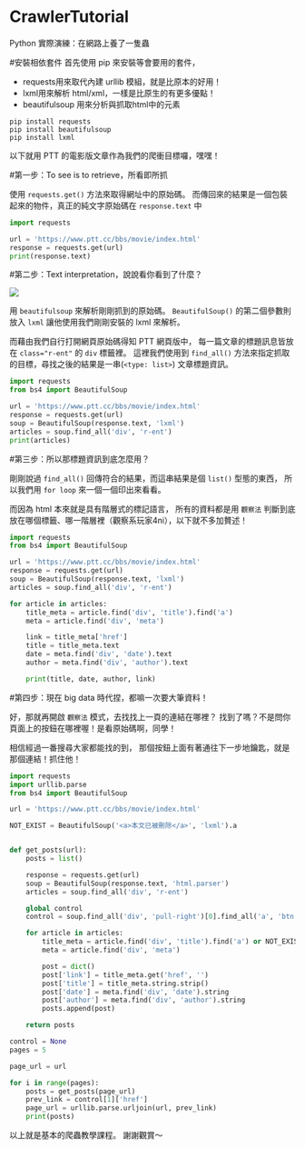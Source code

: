# CrawlerTutorial

Python 實際演練：在網路上養了一隻蟲

#安裝相依套件
首先使用 pip 來安裝等會要用的套件，
- requests用來取代內建 urllib 模組，就是比原本的好用！
- lxml用來解析 html/xml，一樣是比原生的有更多優點！
- beautifulsoup 用來分析與抓取html中的元素

```
pip install requests
pip install beautifulsoup
pip install lxml
```

以下就用 PTT 的電影版文章作為我們的爬衝目標囉，嘿嘿！

#第一步：To see is to retrieve，所看即所抓

使用 `requests.get()` 方法來取得網址中的原始碼。
而傳回來的結果是一個包裝起來的物件，真正的純文字原始碼在 `response.text` 中

```python
import requests

url = 'https://www.ptt.cc/bbs/movie/index.html'
response = requests.get(url)
print(response.text)
```

#第二步：Text interpretation，說說看你看到了什麼？

![](http://i.imgur.com/TwloRne.jpg)

用 `beautifulsoup` 來解析剛剛抓到的原始碼。
`BeautifulSoup()` 的第二個參數則放入 `lxml` 讓他使用我們剛剛安裝的 lxml 來解析。

而藉由我們自行打開網頁原始碼得知 PTT 網頁版中，
每一篇文章的標題訊息皆放在 `class="r-ent"` 的 `div` 標籤裡。
這裡我們使用到 `find_all()` 方法來指定抓取的目標，尋找之後的結果是一串(`<type: list>`) 文章標題資訊。

```python
import requests
from bs4 import BeautifulSoup

url = 'https://www.ptt.cc/bbs/movie/index.html'
response = requests.get(url)
soup = BeautifulSoup(response.text, 'lxml')
articles = soup.find_all('div', 'r-ent')
print(articles)
```

#第三步：所以那標題資訊到底怎麼用？

剛剛說過 `find_all()` 回傳符合的結果，而這串結果是個 `list()` 型態的東西，
所以我們用 `for loop` 來一個一個印出來看看。

而因為 html 本來就是具有階層式的標記語言，
所有的資料都是用 `觀察法` 判斷到底放在哪個標籤、哪一階層裡（觀察系玩家4ni），以下就不多加贅述！

```python
import requests
from bs4 import BeautifulSoup

url = 'https://www.ptt.cc/bbs/movie/index.html'
response = requests.get(url)
soup = BeautifulSoup(response.text, 'lxml')
articles = soup.find_all('div', 'r-ent')

for article in articles:
    title_meta = article.find('div', 'title').find('a')
    meta = article.find('div', 'meta')

    link = title_meta['href']
    title = title_meta.text
    date = meta.find('div', 'date').text
    author = meta.find('div', 'author').text

    print(title, date, author, link)
```

#第四步：現在 big data 時代捏，都嘛一次要大筆資料！

好，那就再開啟 `觀察法` 模式，去找找上一頁的連結在哪裡？
找到了嗎？不是問你頁面上的按鈕在哪裡喔！是看原始碼啊，同學！

相信經過一番搜尋大家都能找的到，
那個按鈕上面有著通往下一步地鑰匙，就是那個連結！抓住他！

```python
import requests
import urllib.parse
from bs4 import BeautifulSoup

url = 'https://www.ptt.cc/bbs/movie/index.html'

NOT_EXIST = BeautifulSoup('<a>本文已被刪除</a>', 'lxml').a


def get_posts(url):
    posts = list()

    response = requests.get(url)
    soup = BeautifulSoup(response.text, 'html.parser')
    articles = soup.find_all('div', 'r-ent')

    global control
    control = soup.find_all('div', 'pull-right')[0].find_all('a', 'btn')

    for article in articles:
        title_meta = article.find('div', 'title').find('a') or NOT_EXIST
        meta = article.find('div', 'meta')

        post = dict()
        post['link'] = title_meta.get('href', '')
        post['title'] = title_meta.string.strip()
        post['date'] = meta.find('div', 'date').string
        post['author'] = meta.find('div', 'author').string
        posts.append(post)

    return posts

control = None
pages = 5

page_url = url

for i in range(pages):
    posts = get_posts(page_url)
    prev_link = control[1]['href']
    page_url = urllib.parse.urljoin(url, prev_link)
    print(posts)
```

以上就是基本的爬蟲教學課程。
謝謝觀賞～
